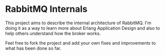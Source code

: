 # RabbitMQ Internals #

This project aims to describe the internal architecture of RabbitMQ. I'm doing it as a way to learn more about Erlang Application Design and also to help others understand how the broker works.

Feel free to fork the project and add your own fixes and improvements to what has been done so far.